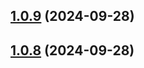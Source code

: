 ## [1.0.9](https://github.com/thnthnh1/ggmakers_ui_framework/compare/v1.0.8...v1.0.9) (2024-09-28)

## [1.0.8](https://github.com/thnthnh1/ggmakers_ui_framework/compare/v1.0.7...v1.0.8) (2024-09-28)

